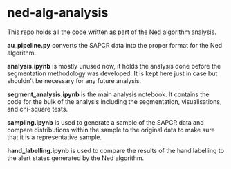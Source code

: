 # ned-alg-analysis

This repo holds all the code written as part of the Ned algorithm analysis. 

**au_pipeline.py** converts the SAPCR data into the proper format for the Ned algorithm.

**analysis.ipynb** is mostly unused now, it holds the analysis done before the segmentation methodology was developed. It is kept here just in case but shouldn't be necessary for any future analysis.

**segment_analysis.ipynb** is the main analysis notebook. It contains the code for the bulk of the analysis including the segmentation, visualisations, and chi-square tests.

**sampling.ipynb** is used to generate a sample of the SAPCR data and compare distributions within the sample to the original data to make sure that it is a representative sample.

**hand_labelling.ipynb** is used to compare the results of the hand labelling to the alert states generated by the Ned algorithm.

